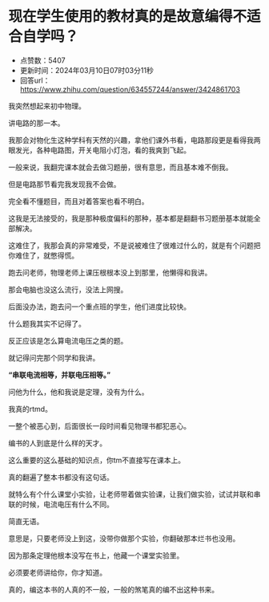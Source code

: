 # 现在学生使用的教材真的是故意编得不适合自学吗？
- 点赞数：5407
- 更新时间：2024年03月10日07时03分11秒
- 回答url：https://www.zhihu.com/question/634557244/answer/3424861703
<body>
 <p data-pid="lnvJjSTs">我突然想起来初中物理。</p>
 <p data-pid="2tUttq9L">讲电路的那一本。</p>
 <p data-pid="YKVKUWVJ">我那会对物化生这种学科有天然的兴趣，拿他们课外书看，电路那段更是看得我两眼发光，各种电路图，开关电阻小灯泡，看的我爽到飞起。</p>
 <p data-pid="48TnVJsn">一般来说，我翻完课本就会去做习题册，很有意思，而且基本难不倒我。</p>
 <p data-pid="4WQKwH6d">但是电路那节看完我发现我不会做。</p>
 <p data-pid="5eyB_RIx">完全看不懂题目，而且对着答案也看不明白。</p>
 <p data-pid="Q3Sizz_Q">这我是无法接受的，我是那种极度偏科的那种，基本都是翻翻书习题册基本就能全部解决。</p>
 <p data-pid="DcN_zCFv">这难住了，我那会真的非常难受，不是说被难住了很难过什么的，就是有个问题把你难住了，就憋得慌。</p>
 <p data-pid="yjrD_212">跑去问老师，物理老师上课压根根本没上到那里，他懒得和我讲。</p>
 <p data-pid="ZzNsHeLk">那会电脑也没这么流行，没法上网搜。</p>
 <p data-pid="mXZvUOEB">后面没办法，跑去问一个重点班的学生，他们进度比较快。</p>
 <p data-pid="7qRvw51T">什么题我其实不记得了。</p>
 <p data-pid="vuEB1Lck">反正应该是怎么算电流电压之类的题。</p>
 <p data-pid="qZIrlcAh">就记得问完那个同学和我讲。</p>
 <p data-pid="8OpksS54"><b>“串联电流相等，并联电压相等。”</b></p>
 <p data-pid="PqBmrVft">问他为什么，他和我说是定理，没有为什么。</p>
 <p data-pid="hHcC4aWu">我真的rtmd。</p>
 <p data-pid="WKhlJjI1">一整个被恶心到，后面很长一段时间看见物理书都犯恶心。</p>
 <p data-pid="2rwqZa7b">编书的人到底是什么样的天才。</p>
 <p data-pid="3_Kq-6jr">这么重要的这么基础的知识点，你tm不直接写在课本上。</p>
 <p data-pid="WmUON0T8">真的翻遍了整本书都没有这句话。</p>
 <p data-pid="5DhXIwhi">就特么有个什么课堂小实验，让老师带着做实验课，让我们做实验，试试并联和串联的时候，电流电压有什么不同。</p>
 <p data-pid="xBG_URbo">简直无语。</p>
 <p data-pid="6PsodyDc">意思是，只要老师没上到这，没带你做那个实验，你翻破那本烂书也没用。</p>
 <p data-pid="fnx28sU4">因为那条定理他根本没写在书上，他藏一个课堂实验里。</p>
 <p data-pid="Vkf_igpR">必须要老师讲给你，你才知道。</p>
 <p data-pid="ecnusiGI">真的，编这本书的人真的不一般，一般的煞笔真的编不出这种书来。</p>
</body>